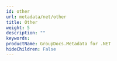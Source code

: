 ```yaml
---
id: other
url: metadata/net/other
title: Other
weight: 5
description: ""
keywords: 
productName: GroupDocs.Metadata for .NET
hideChildren: False
---
```

